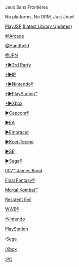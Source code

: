 Jeux Sans Frontières

No platforms. No DRM. Just Jeux!

[PlayJSF](https://1fichier.com/?jov9mhiddicctbxhk7v9)
  [(Latest Library Updates)](https://1fichier.com/dir/J3jFKT2d)
  
[@Arcade]()

[@Handheld](https://1fichier.com/dir/K61YILR6)

[@JPN](https://1fichier.com/dir/JIIThK20)

[+►3rd Party](https://1fichier.com/dir/9h7Q8IKD)

[+►IP]()

[+►Nintendo®](https://1fichier.com/dir/4qEwTjDJ)

[+►PlayStation™](https://1fichier.com/dir/Jsc776r2)

[+►Xbox]()

[►Capcom®]()

[►EA](https://1fichier.com/dir/yOGogzVc)

[►Embracer]()

[►Koei-Tecmo]()

[►SE]()

[►Sega®]()

[007™ James Bond]()

[Final Fantasy®]()

[Mortal Kombat™](https://1fichier.com/dir/e8cmLnlU)

[Resident Evil](https://1fichier.com/dir/XLM9YuV2)

[WWE®](https://1fichier.com/dir/4sapBe9B)

[꞉Nintendo](https://1fichier.com/dir/TfbUe1oR)

[PlayStation](https://1fichier.com/dir/IO8eWMQm)

[꞉Sega](https://1fichier.com/dir/2pjuc6FY)

[꞉Xbox](https://1fichier.com/dir/iHRVOtg9)

[꞉PC](https://1fichier.com/dir/zWwzWSgq)
